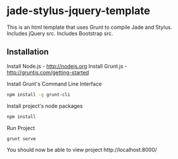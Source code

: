 jade-stylus-jquery-template
===========================

This is an html template that uses Grunt to compile Jade and Stylus. 
Includes jQuery src. 
Includes Bootstrap src.   

## Installation

Install Node.js - http://nodejs.org 
Install Grunt.js - http://gruntjs.com/getting-started 

Install Grunt's Command Line Interface

````bash
npm install -g grunt-cli
````

Install project's node packages

````bash
npm install
````

Run Project

````bash
grunt serve
````

You should now be able to view project http://localhost:8000/
